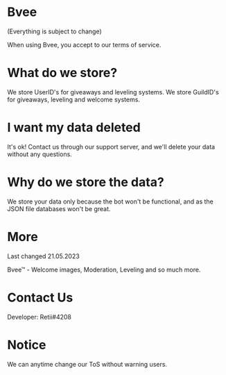 # Bvee

(Everything is subject to change)

When using Bvee, you accept to our terms of service.

# What do we store?

We store UserID's for giveaways and leveling systems.
We store GuildID's for giveaways, leveling and welcome systems.

# I want my data deleted

It's ok! Contact us through our support server, and we'll delete your data without any questions.

# Why do we store the data?

We store your data only because the bot won't be functional, and as the JSON file databases won't be great.

# More

Last changed 21.05.2023

Bvee™ -  Welcome images, Moderation, Leveling and so much more.

# Contact Us

Developer: Retii#4208

# Notice

We can anytime change our ToS without warning users.
